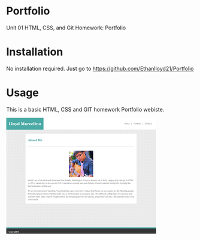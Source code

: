 # Portfolio
Unit 01 HTML, CSS, and Git Homework: Portfolio

# Installation

No installation required. Just go to https://github.com/Ethanlloyd21/Portfolio

# Usage

This is a basic HTML, CSS and GIT homework Portfolio webiste.

![](assets/images/about.png)
